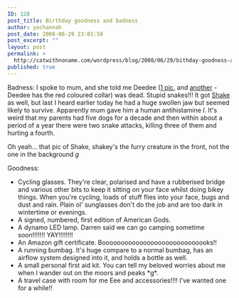 ```yaml
---
ID: 128
post_title: Birthday goodness and badness
author: yochannah
post_date: 2008-06-29 23:01:58
post_excerpt: ""
layout: post
permalink: >
  http://catwithnoname.com/wordpress/blog/2008/06/29/bithday-goodness-and-badness/
published: true
---
```

Badness: I spoke to mum, and she told me Deedee (<a href="http://www.catwithnoname.com/photos/Israel%202007%20Gallery%201/images/P1000362.JPG">1 pic</a>, and <a href="http://www.catwithnoname.com/photos/Israel%202007%20Gallery%201/images/P1000365.JPG">another</a> - Deedee has the red coloured collar) was dead. Stupid snakes!!! It got <a href="http://www.catwithnoname.com/photos/Israel%202007%20Gallery%201/images/P1000358.JPG">Shake</a> as well, but last I heard earlier today he had a huge swollen jaw but seemed likely to survive. Apparently mum gave him a human antihistamine *l*. It's weird that my parents had five dogs for a decade and then within about a period of a year there were two snake attacks, killing three of them and hurting a fourth. 

Oh yeah... that pic of Shake, shakey's the furry creature in the front, not the one in the background *g*

Goodness:

<ul>
<li>Cycling glasses. They're clear, polarised and have a rubberised bridge and various other bits to keep it sitting on your face whilst doing bikey things. When you're cycling, loads of stuff flies into your face, bugs and dust and rain. Plain ol' sunglasses don't do the job and are too dark in wintertime or evenings. </li>
<li>A signed, numbered, first edition of American Gods.</li>
<li>A dynamo LED lamp. Darren said we can go camping sometime soon!!!!!!! YAY!!!!!!!!</li>
<li>An Amazon gift certificate. Booooooooooooooooooooooooooooks!!</li>
<li>A running bumbag. It's huge compare to a normal bumbag, has an airflow system designed into it, and holds a bottle as well.</li>
<li>A small personal first aid kit. You can tell my beloved worries about me when I wander out on the moors and peaks *g*.</li>
<li>A travel case with room for me Eee and accessories!!!! I've wanted one for a while!!</li>
</ul>